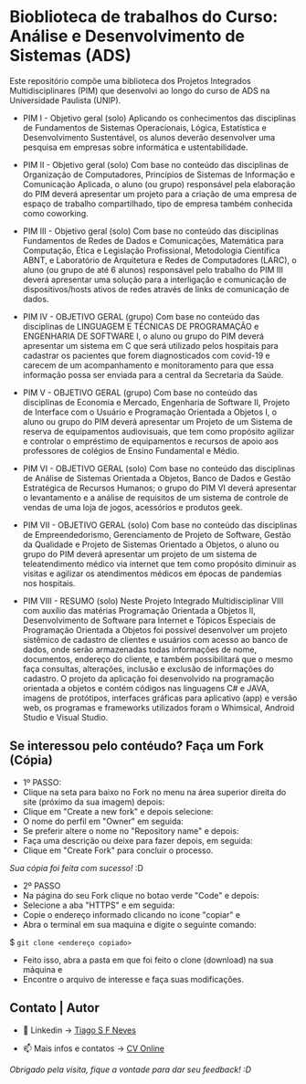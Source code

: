 ﻿# Bioblioteca de trabalhos do Curso: Análise e Desenvolvimento de Sistemas (ADS)

Este repositório compõe uma biblioteca dos Projetos Integrados Multidisciplinares (PIM) que desenvolvi ao longo do curso de ADS na Universidade Paulista (UNIP).

 - PIM I - Objetivo geral (solo)
	Aplicando os conhecimentos das disciplinas de Fundamentos de Sistemas Operacionais, Lógica, Estatística e Desenvolvimento Sustentável, os alunos deverão desenvolver uma pesquisa em empresas sobre informática e ustentabilidade.

 - PIM II - Objetivo geral (solo)
	Com base no conteúdo das disciplinas de Organização de Computadores, Princípios de 
Sistemas de Informação e Comunicação Aplicada, o aluno (ou grupo) responsável pela 
elaboração do PIM deverá apresentar um projeto para a criação de uma empresa de espaço 
de trabalho compartilhado, tipo de empresa também conhecida como coworking.
	
 - PIM III - Objetivo geral (solo)
	Com base no conteúdo das disciplinas Fundamentos de Redes de Dados e Comunicações, Matemática para Computação, Ética e Legislação Profissional, Metodologia Científica ABNT, e Laboratório de Arquitetura e Redes de Computadores (LARC), o aluno (ou grupo de até 6 alunos) responsável pelo trabalho do PIM III deverá apresentar uma solução para a interligação e comunicação de dispositivos/hosts ativos de redes através de links de comunicação de dados. 

 - PIM IV - OBJETIVO GERAL (grupo)
	Com base no conteúdo das disciplinas de LINGUAGEM E TÉCNICAS DE PROGRAMAÇÃO 
e ENGENHARIA DE SOFTWARE I, o aluno ou grupo do PIM deverá apresentar um 
sistema em C que será utilizado pelos hospitais para cadastrar os pacientes que forem 
diagnosticados com covid-19 e carecem de um acompanhamento e monitoramento para 
que essa informação possa ser enviada para a central da Secretaria da Saúde.

 - PIM V - OBJETIVO GERAL (grupo)
	Com base no conteúdo das disciplinas de Economia e Mercado, Engenharia de Software
II, Projeto de Interface com o Usuário e Programação Orientada a Objetos I, o aluno ou 
grupo do PIM deverá apresentar um Projeto de um Sistema de reserva de equipamentos 
audiovisuais, que tem como propósito agilizar e controlar o empréstimo de equipamentos 
e recursos de apoio aos professores de colégios de Ensino Fundamental e Médio.

 - PIM VI - OBJETIVO GERAL (solo)
	Com base no conteúdo das disciplinas de Análise de Sistemas Orientada a Objetos, Banco 
de Dados e Gestão Estratégica de Recursos Humanos; o grupo do PIM VI deverá apresentar 
o levantamento e a análise de requisitos de um sistema de controle de vendas de uma loja 
de jogos, acessórios e produtos geek.
	
 - PIM VII - OBJETIVO GERAL (solo)
	Com base no conteúdo das disciplinas de Empreendedorismo, Gerenciamento de Projeto de  Software, Gestão da Qualidade e Projeto de Sistemas Orientado a Objetos, o aluno ou grupo do PIM deverá apresentar um projeto de um sistema de teleatendimento médico via internet que tem como propósito diminuir as visitas e agilizar os atendimentos médicos em épocas de pandemias nos hospitais.

 - PIM VIII - RESUMO (solo)
	Neste Projeto Integrado Multidisciplinar VIII com auxílio das matérias Programação Orientada a Objetos II, Desenvolvimento de Software para Internet e Tópicos Especiais de Programação Orientada a Objetos foi possível desenvolver um projeto sistêmico de cadastro de clientes e usuários com acesso ao banco de dados, onde serão armazenadas todas informações de nome, documentos, endereço do cliente, e também possibilitará que o mesmo faça consultas, alterações, inclusão e exclusão de informações do cadastro.
O projeto da aplicação foi desenvolvido na programação orientada a objetos e contém códigos nas linguagens C# e JAVA, imagens de protótipos, interfaces gráficas para aplicativo (app) e versão web, os programas e frameworks utilizados foram o Whimsical, Android Studio e Visual Studio.

## Se interessou pelo contéudo? Faça um Fork (Cópia)

- 1º PASSO:
- Clique na seta para baixo no Fork no menu na área superior direita do site (próximo da sua imagem) depois:
- Clique em "Create a new fork" e depois selecione:
- O nome do perfil em "Owner" em seguida:
- Se preferir altere o nome no "Repository name" e depois:
- Faça uma descrição ou deixe para fazer depois, em seguida:
- Clique em "Create Fork" para concluir o processo.

*Sua cópia foi feita com sucesso!* :D

- 2º PASSO
- Na página do seu Fork clique no botao verde "Code" e depois:
- Selecione a aba "HTTPS" e em seguida:
- Copie o endereço informado clicando no icone "copiar" e
- Abra o terminal em sua maquina e digite o seguinte comando:

$ `git clone <endereço copiado>`

- Feito isso, abra a pasta em que foi feito o clone (download) na sua máquina e
- Encontre o arquivo de interesse e faça suas modificações.


## Contato | Autor

- 👀 Linkedin -> [Tiago S F Neves](https://linkedin.com/in/tiagosfneves/)

- 📫 Mais infos e contatos -> [CV Online](https://tiagosfneves.github.io/cvDevFrontEnd/)


*Obrigado pela visita, fique a vontade para dar seu feedback! :D*